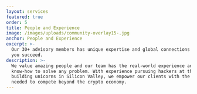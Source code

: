 ```yaml
---
layout: services
featured: true
order: 5
title: People and Experience
image: /images/uploads/community-overlay15-.jpg
anchor: People and Experience
excerpt: >-
  Our 30+ advisory members has unique expertise and global connections to help
  you succeed.
description: >-
  We value amazing people and our team has the real-world experience and
  know-how to solve any problem. With experience pursuing hackers at the FBI to
  building unicorns in Silicon Valley, we empower our clients with the tools
  needed to compete beyond the crypto economy.
---
```



